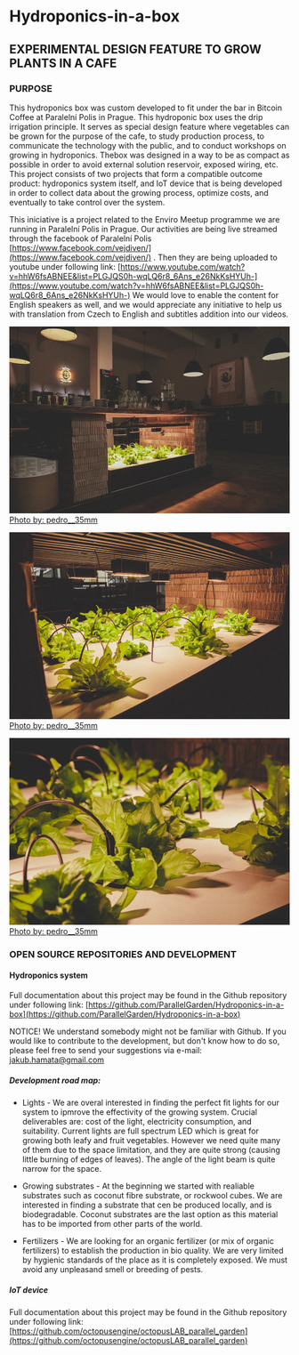 # Hydroponics-in-a-box

## EXPERIMENTAL DESIGN FEATURE TO GROW PLANTS IN A CAFE

### PURPOSE

This hydroponics box was custom developed to fit under the bar in Bitcoin Coffee at Paralelní Polis in Prague. This hydroponic box uses the drip irrigation principle. It serves as special design feature where vegetables can be grown for the purpose of the cafe, to study production process, to communicate the technology with the public, and to conduct workshops on growing in hydroponics. Thebox was designed in a way to be as compact as possible in order to avoid external solution reservoir, exposed wiring, etc. This project consists of two projects that form a compatible outcome product: hydroponics system itself, and IoT device that is being developed in order to collect data about the growing process, optimize costs, and eventually to take control over the system.

This iniciative is a project related to the Enviro Meetup programme we are running in Paralelní Polis in Prague. Our activities are being live streamed through the facebook of Paralelní Polis [https://www.facebook.com/vejdiven/](https://www.facebook.com/vejdiven/) . Then they are being uploaded to youtube under following link: [https://www.youtube.com/watch?v=hhW6fsABNEE&list=PLGJQS0h-wqLQ6r8_6Ans_e26NkKsHYUh-](https://www.youtube.com/watch?v=hhW6fsABNEE&list=PLGJQS0h-wqLQ6r8_6Ans_e26NkKsHYUh-) We would love to enable the content for English speakers as well, and we would appreciate any initiative to help us with translation from Czech to English and subtitles addition into our videos.

![](images/Pic1.jpg)
[Photo by: pedro__35mm](https://www.instagram.com/pedro__35mm/)

![](images/Pic2.jpg)
[Photo by: pedro__35mm](https://www.instagram.com/pedro__35mm/)

![](images/Pic3.jpg)
[Photo by: pedro__35mm](https://www.instagram.com/pedro__35mm/)

### OPEN SOURCE REPOSITORIES AND DEVELOPMENT

#### Hydroponics system

Full documentation about this project may be found in the Github repository under following link:  [https://github.com/ParallelGarden/Hydroponics-in-a-box](https://github.com/ParallelGarden/Hydroponics-in-a-box) 

NOTICE! We understand somebody might not be familiar with Github. If you would like to contribute to the development, but don't know how to do so, please feel free to send your suggestions via e-mail: jakub.hamata@gmail.com

##### Development road map:

* Lights - We are overal interested in finding the perfect fit lights for our system to ipmrove the effectivity of the growing system. Crucial deliverables are: cost of the light, electricity consumption, and suitability. Current lights are full spectrum LED which is great for growing both leafy and fruit vegetables. However we need quite many of them due to the space limitation, and they are quite strong (causing little burning of edges of leaves). The angle of the light beam is quite narrow for the space.

* Growing substrates - At the beginning we started with realiable substrates such as coconut fibre substrate, or rockwool cubes. We are interested in finding a substrate that cen be produced locally, and is biodegradable. Coconut substrates are the last option as this material has to be imported from other parts of the world.

* Fertilizers - We are looking for an organic fertilizer (or mix of organic fertilizers) to establish the production in bio quality. We are very limited by hygienic standards of the place as it is completely exposed. We must avoid any unpleasand smell or breeding of pests.



##### IoT device

Full documentation about this project may be found in the Github repository under following link:[https://github.com/octopusengine/octopusLAB_parallel_garden](https://github.com/octopusengine/octopusLAB_parallel_garden)
